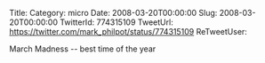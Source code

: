 Title: 
Category: micro
Date: 2008-03-20T00:00:00
Slug: 2008-03-20T00:00:00
TwitterId: 774315109
TweetUrl: https://twitter.com/mark_philpot/status/774315109
ReTweetUser: 

March Madness -- best time of the year